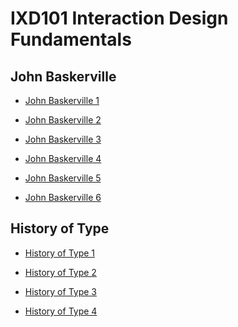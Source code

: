 IXD101 Interaction Design Fundamentals
======================================

John Baskerville
----------------
- [John Baskerville 1](https://lucyboyd4.github.io/john_baskerville-/john-baskerville1.html)

- [John Baskerville 2](https://lucyboyd4.github.io/john_baskerville-/john-baskerville2.html)

- [John Baskerville 3](https://lucyboyd4.github.io/john_baskerville-/john-baskerville3.html)

- [John Baskerville 4](https://lucyboyd4.github.io/john_baskerville-/john-baskerville4.html)

- [John Baskerville 5](https://lucyboyd4.github.io/john_baskerville-/john-baskerville5.html)

- [John Baskerville 6](https://lucyboyd4.github.io/john_baskerville-/john-baskerville6.html)


History of Type
----------------
- [History of Type 1](https://lucyboyd4.github.io/john_baskerville-/thebriefhistoryoftype.html)

- [History of Type 2](https://lucyboyd4.github.io/john_baskerville-/Thebriefhistoryoftype2.html)

- [History of Type 3](https://lucyboyd4.github.io/john_baskerville-/thebriefhistoryoftype3.html)

- [History of Type 4](https://lucyboyd4.github.io/john_baskerville-/thebriefhistoryoftype4.html)
